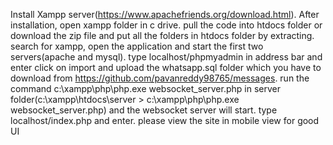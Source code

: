 Install Xampp server(https://www.apachefriends.org/download.html).
After installation, open xampp folder in c drive. pull the code into htdocs folder or download the zip file and put all the folders in htdocs folder by extracting.
search for xampp, open the application and start the first two servers(apache and mysql).
type localhost/phpmyadmin in address bar and enter
click on import and upload the whatsapp.sql folder which you have to download from https://github.com/pavanreddy98765/messages.
run the command c:\xampp\php\php.exe websocket_server.php in server folder(c:\xampp\htdocs\server > c:\xampp\php\php.exe websocket_server.php) and the websocket server will start.
type localhost/index.php and enter.
please view the site in mobile view for good UI
